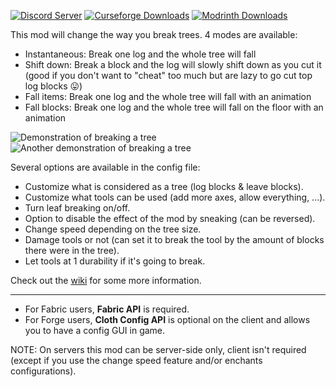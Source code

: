 [![Discord Server](https://img.shields.io/discord/1007349372444491856.svg?logo=Discord&colorB=7289da)](https://discord.gg/uXWsRftdy7)
[![Curseforge Downloads](http://cf.way2muchnoise.eu/short_349559_downloads.svg)](https://www.curseforge.com/minecraft/mc-mods/falling-tree)
[![Modrinth Downloads](https://img.shields.io/modrinth/dt/fallingtree?logo=Modrinth)](https://modrinth.com/mod/fallingtree)

This mod will change the way you break trees. 4 modes are available:
* Instantaneous: Break one log and the whole tree will fall
* Shift down: Break a block and the log will slowly shift down as you cut it (good if you don't want to "cheat" too much but are lazy to go cut top log blocks 😛)
* Fall items: Break one log and the whole tree will fall with an animation
* Fall blocks: Break one log and the whole tree will fall on the floor with an animation

![Demonstration of breaking a tree](https://github.com/Rakambda/FallingTree/raw/minecraft/1.20.1/assets/demo.gif)
![Another demonstration of breaking a tree](https://github.com/Rakambda/FallingTree/raw/minecraft/1.20.1/assets/demo2.gif)

Several options are available in the config file:

* Customize what is considered as a tree (log blocks & leave blocks).
* Customize what tools can be used (add more axes, allow everything, ...).
* Turn leaf breaking on/off.
* Option to disable the effect of the mod by sneaking (can be reversed).
* Change speed depending on the tree size.
* Damage tools or not (can set it to break the tool by the amount of blocks there were in the tree).
* Let tools at 1 durability if it's going to break.

Check out the [wiki](https://github.com/Rakambda/FallingTree/wiki) for some more information.

---

* For Fabric users, **Fabric API** is required.
* For Forge users, **Cloth Config API** is optional on the client and allows you to have a config GUI in game.

NOTE: On servers this mod can be server-side only, client isn't required (except if you use the change speed feature and/or enchants configurations).